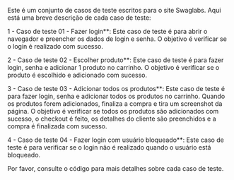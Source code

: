 Este é um conjunto de casos de teste escritos para o site Swaglabs. Aqui está uma breve descrição de cada caso de teste:

1 - Caso de teste 01 - Fazer login**: Este caso de teste é para abrir o navegador e preencher os dados de login e senha. O objetivo é verificar se o login é realizado com sucesso.

2 - Caso de teste 02 - Escolher produto**: Este caso de teste é para fazer login, senha e adicionar 1 produto no carrinho. O objetivo é verificar se o produto é escolhido e adicionado com sucesso.

3 - Caso de teste 03 - Adicionar todos os produtos**: Este caso de teste é para fazer login, senha e adicionar todos os produtos no carrinho. Quando os produtos forem adicionados, finaliza a compra e tira um screenshot da página. O objetivo é verificar se todos os produtos são adicionados com sucesso, o checkout é feito, os detalhes do cliente são preenchidos e a compra é finalizada com sucesso.

4 - Caso de teste 04 - Fazer login com usuário bloqueado**: Este caso de teste é para verificar se o login não é realizado quando o usuário está bloqueado.

Por favor, consulte o código para mais detalhes sobre cada caso de teste.
